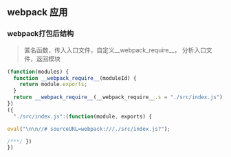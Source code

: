 ## webpack 应用

### webpack打包后结构
> 匿名函数，传入入口文件，自定义__webpack_require__， 分析入口文件，返回模块
```js
(function(modules) {
  function __webpack_require__(moduleId) {
    return module.exports;
  }
  return __webpack_require__(__webpack_require__.s = "./src/index.js");
})
({
  "./src/index.js":(function(module, exports) {

eval("\n\n//# sourceURL=webpack:///./src/index.js?");

/***/ })
})

```